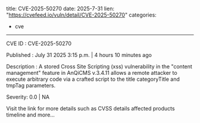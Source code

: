  
title: CVE-2025-50270
date: 2025-7-31
lien: "https://cvefeed.io/vuln/detail/CVE-2025-50270"
categories:
  - cve
---

CVE ID : CVE-2025-50270

Published :  July 31
2025
3:15 p.m. | 4 hours
10 minutes ago

Description : A stored Cross Site Scripting (xss) vulnerability in the "content management" feature in AnQiCMS v.3.4.11 allows a remote attacker to execute arbitrary code via a crafted script to the title
categoryTitle
and tmpTag parameters.

Severity: 0.0 | NA

Visit the link for more details
such as CVSS details
affected products
timeline
and more...
